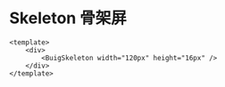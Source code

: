 # Skeleton 骨架屏

<ClientOnly>
  <div class="demo-line">
    <BuigSkeleton width="120px" height="16px" />
    <BuigSkeleton width="80%" height="12px" style="margin-top:8px" />
  </div>
</ClientOnly>

```vue
<template>
    <div>
        <BuigSkeleton width="120px" height="16px" />
    </div>
</template>
```
